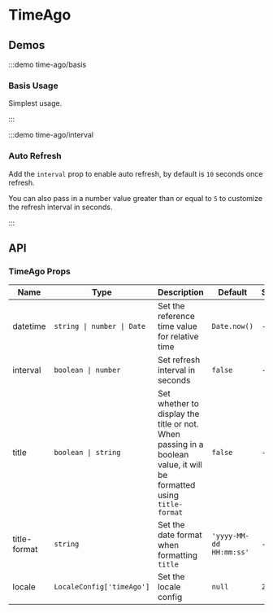 # TimeAgo

## Demos

:::demo time-ago/basis

### Basis Usage

Simplest usage.

:::

:::demo time-ago/interval

### Auto Refresh

Add the `interval` prop to enable auto refresh, by default is `10` seconds once refresh.

You can also pass in a number value greater than or equal to `5` to customize the refresh interval in seconds.

:::

## API

### TimeAgo Props

| Name         | Type                       | Description                                                                                                         | Default                 | Since   |
| ------------ | -------------------------- | ------------------------------------------------------------------------------------------------------------------- | ----------------------- | ------- |
| datetime     | `string \| number \| Date` | Set the reference time value for relative time                                                                      | `Date.now()`            | -       |
| interval     | `boolean \| number`        | Set refresh interval in seconds                                                                                     | `false`                 | -       |
| title        | `boolean \| string`        | Set whether to display the title or not. When passing in a boolean value, it will be formatted using `title-format` | `false`                 | -       |
| title-format | `string`                   | Set the date format when formatting `title`                                                                         | `'yyyy-MM-dd HH:mm:ss'` | -       |
| locale       | `LocaleConfig['timeAgo']`  | Set the locale config                                                                                               | `null`                  | `2.1.0` |
